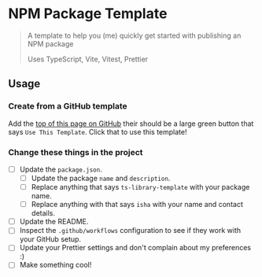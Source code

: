 # NPM Package Template

> A template to help you (me) quickly get started with publishing an NPM package
>
> Uses TypeScript, Vite, Vitest, Prettier

## Usage

### Create from a GitHub template

Add the [top of this page on GitHub](https://github.com/123ishaTest/ts-library-template) their should be a large green button that says `Use This Template`.
Click that to use this template!

### Change these things in the project

- [ ] Update the `package.json`.
  - [ ] Update the package `name` and `description`.
  - [ ] Replace anything that says `ts-library-template` with your package name.
  - [ ] Replace anything with that says `isha` with your name and contact details.
- [ ] Update the README.
- [ ] Inspect the `.github/workflows` configuration to see if they work with your GitHub setup.
- [ ] Update your Prettier settings and don't complain about my preferences :)
- [ ] Make something cool!
